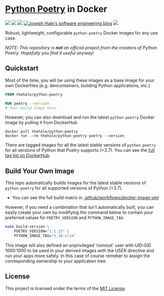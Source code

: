 <!--
 Copyright (c) 2022 Joseph Hale

 This software is released under the MIT License.
 https://opensource.org/licenses/MIT
-->

# [Python Poetry](https://github.com/python-poetry/poetry) in Docker

<!-- BADGES -->

[![](https://badgen.net/docker/pulls/thehale/python-poetry)](https://hub.docker.com/r/thehale/python-poetry)
[![](https://badgen.net/github/license/thehale/docker-python-poetry)](https://github.com/thehale/docker-python-poetry/blob/master/LICENSE)
[![](https://badgen.net/badge/icon/Sponsor/pink?icon=github&label)](https://github.com/sponsors/thehale)
[![Joseph Hale's software engineering blog](https://jhale.dev/badges/website.svg)](https://jhale.dev)
[![](https://jhale.dev/badges/follow.svg)](https://www.linkedin.com/comm/mynetwork/discovery-see-all?usecase=PEOPLE_FOLLOWS&followMember=thehale)

Robust, lightweight, configurable `python-poetry` Docker images for any use
case.

_NOTE: This repository is **not** an official project from the creators of
Python Poetry. Hopefully you find it useful anyway!_

## Quickstart

Most of the time, you will be using these images as a base image for your own
Dockerfiles (e.g. devcontainers, building Python applications, etc.)

```Dockerfile
FROM thehale/python-poetry

RUN poetry --version
# Your build steps here.
```

However, you can also download and run the latest `python-poetry` Docker image
by pulling it from DockerHub.

```
docker pull thehale/python-poetry
docker run --rm thehale/python-poetry poetry --version
```

There are tagged images for all the latest stable versions of `python-poetry`
for all versions of Python that Poetry supports (>3.7). You can see the [full
tag list on DockerHub](https://hub.docker.com/r/thehale/python-poetry/tags).

## Build Your Own Image

This repo automatically builds images for the latest stable versions of
`python-poetry` for all supported versions of Python (>3.7).

- You can see the full build matrix in
  [.github/workflows/docker-image.yml](https://github.com/thehale/docker-python-poetry/blob/master/.github/workflows/docker-image.yml)

However, if you need a combination that isn't automatically built, you can
easily create your own by modifying the command below to contain your preferred
values for `POETRY_VERSION` and `PYTHON_IMAGE_TAG`:

```bash
make build-version \
    POETRY_VERSION="1.1.13" \
    PYTHON_IMAGE_TAG="3.10-slim"
```

This image will also defined an unprivileged 'nonroot' user with UID:GID 1000:1000 to be used in your derived
images with the USER directive and run your apps more safely. In this case of course remeber to assign the
corresponding ownership to your application tree.

## License

This project is licensed under the terms of the [MIT License](https://choosealicense.com/licenses/mit/).
